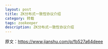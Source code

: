 ```yaml
---
layout: post
title: ZK分布式一致性协议介绍
category: 转载
tags: zookeeper
description: ZK分布式一致性协议介绍
---
```

原文：https://www.jianshu.com/p/fb527a64deee
